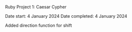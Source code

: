 Ruby Project 1: Caesar Cypher

Date start: 4 January 2024
Date completed: 4 January 2024

Added direction function for shift